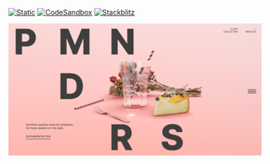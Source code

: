 [![Static](https://img.shields.io/badge/demo-%23646CFF.svg?logo=html5&logoColor=white)](https://pmndrs.github.io/examples/caustics)
[![CodeSandbox](https://img.shields.io/badge/codesandbox-040404?logo=codesandbox&logoColor=DBDBDB)](https://codesandbox.io/s/github/pmndrs/examples/tree/main/demos/caustics)
[![Stackblitz](https://img.shields.io/badge/stackblitz-fff?logo=Stackblitz&logoColor=1389FD)](https://stackblitz.com/github/pmndrs/examples/tree/main/demos/caustics)

![](thumbnail.png)
